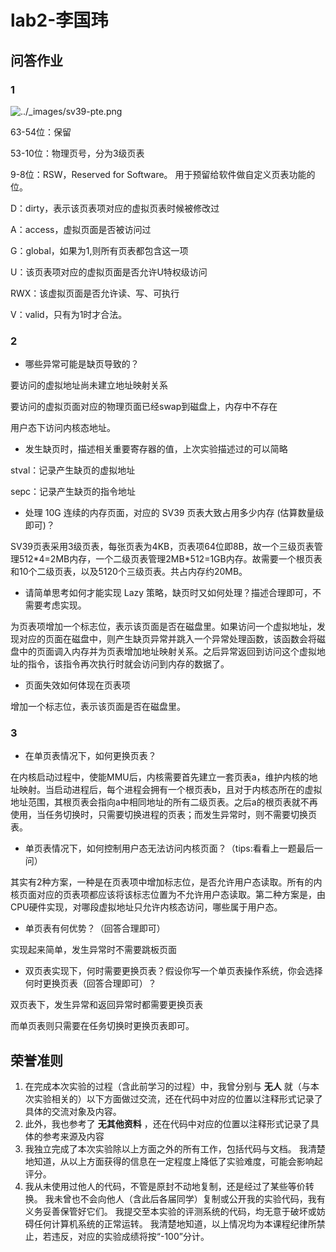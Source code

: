 # lab2-李国玮

## 问答作业

### 1

![../_images/sv39-pte.png](https://learningos.cn/rCore-Tutorial-Guide-2023A/_images/sv39-pte.png)

63-54位：保留

53-10位：物理页号，分为3级页表

9-8位：RSW，Reserved for Software。 用于预留给软件做自定义页表功能的位。

D：dirty，表示该页表项对应的虚拟页表时候被修改过

A：access，虚拟页面是否被访问过

G：global，如果为1,则所有页表都包含这一项

U：该页表项对应的虚拟页面是否允许U特权级访问

RWX：该虚拟页面是否允许读、写、可执行

V：valid，只有为1时才合法。

### 2

* 哪些异常可能是缺页导致的？

要访问的虚拟地址尚未建立地址映射关系

要访问的虚拟页面对应的物理页面已经swap到磁盘上，内存中不存在

用户态下访问内核态地址。

* 发生缺页时，描述相关重要寄存器的值，上次实验描述过的可以简略

stval：记录产生缺页的虚拟地址

sepc：记录产生缺页的指令地址

- 处理 10G 连续的内存页面，对应的 SV39 页表大致占用多少内存 (估算数量级即可)？

SV39页表采用3级页表，每张页表为4KB，页表项64位即8B，故一个三级页表管理512*4=2MB内存，一个二级页表管理2MB\*512=1GB内存。故需要一个根页表和10个二级页表，以及5120个三级页表。共占内存约20MB。

- 请简单思考如何才能实现 Lazy 策略，缺页时又如何处理？描述合理即可，不需要考虑实现。

为页表项增加一个标志位，表示该页面是否在磁盘里。如果访问一个虚拟地址，发现对应的页面在磁盘中，则产生缺页异常并跳入一个异常处理函数，该函数会将磁盘中的页面调入内存并为页表增加地址映射关系。之后异常返回到访问这个虚拟地址的指令，该指令再次执行时就会访问到内存的数据了。

* 页面失效如何体现在页表项

增加一个标志位，表示该页面是否在磁盘里。

### 3

- 在单页表情况下，如何更换页表？

在内核启动过程中，使能MMU后，内核需要首先建立一套页表a，维护内核的地址映射。当启动进程后，每个进程会拥有一个根页表b，且对于内核态所在的虚拟地址范围，其根页表会指向a中相同地址的所有二级页表。之后a的根页表就不再使用，当任务切换时，只需要切换进程的页表；而发生异常时，则不需要切换页表。

- 单页表情况下，如何控制用户态无法访问内核页面？（tips:看看上一题最后一问）

其实有2种方案，一种是在页表项中增加标志位，是否允许用户态读取。所有的内核页面对应的页表项都应该将该标志位置为不允许用户态读取。第二种方案是，由CPU硬件实现，对哪段虚拟地址只允许内核态访问，哪些属于用户态。

- 单页表有何优势？（回答合理即可）

实现起来简单，发生异常时不需要跳板页面

* 双页表实现下，何时需要更换页表？假设你写一个单页表操作系统，你会选择何时更换页表（回答合理即可）？

双页表下，发生异常和返回异常时都需要更换页表

而单页表则只需要在任务切换时更换页表即可。

## 荣誉准则

1. 在完成本次实验的过程（含此前学习的过程）中，我曾分别与 **无人** 就（与本次实验相关的）以下方面做过交流，还在代码中对应的位置以注释形式记录了具体的交流对象及内容。
2. 此外，我也参考了 **无其他资料** ，还在代码中对应的位置以注释形式记录了具体的参考来源及内容
3. 我独立完成了本次实验除以上方面之外的所有工作，包括代码与文档。 我清楚地知道，从以上方面获得的信息在一定程度上降低了实验难度，可能会影响起评分。
4. 我从未使用过他人的代码，不管是原封不动地复制，还是经过了某些等价转换。 我未曾也不会向他人（含此后各届同学）复制或公开我的实验代码，我有义务妥善保管好它们。 我提交至本实验的评测系统的代码，均无意于破坏或妨碍任何计算机系统的正常运转。 我清楚地知道，以上情况均为本课程纪律所禁止，若违反，对应的实验成绩将按“-100”分计。